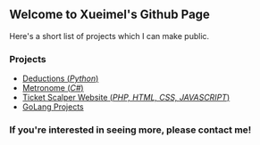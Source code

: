 ## Welcome to Xueimel's Github Page
Here's a short list of projects which I can make public. 

### Projects

- [Deductions (_Python_)](https://github.com/xueimel/Deductions)
- [Metronome (_C#_)](https://github.com/xueimel/MetroGnome)
- [Ticket Scalper Website (_PHP, HTML, CSS, JAVASCRIPT_)](https://github.com/xueimel/WebDev)
- [GoLang Projects ](https://github.com/xueimel/Golang)

### If you're interested in seeing more, please contact me!
